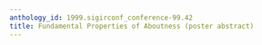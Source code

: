 ```yaml
---
anthology_id: 1999.sigirconf_conference-99.42
title: Fundamental Properties of Aboutness (poster abstract)
---
```

